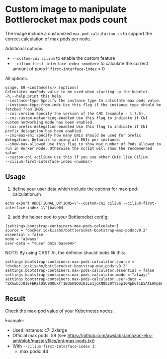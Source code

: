 # Custom image to manipulate Bottlerocket max pods count
The image include a customized `max-pod-calculation.sh` to support the correct calculation of max pods per node.

Additional options:
* `--custom-cni cilium` to enable the custom feature
* `--cilium-first-interface-index <number>` to calculate the correct amount of pods if `first-interface-index` > 0


All options:
```
usage: $0 <instance(s)> [options]
Calculates maxPods value to be used when starting up the kubelet.
-h,--help print this help.
--instance-type Specify the instance type to calculate max pods value.
--instance-type-from-imds Use this flag if the instance type should be fetched from IMDS.
--cni-version Specify the version of the CNI (example - 1.7.5).
--cni-custom-networking-enabled Use this flag to indicate if CNI custom networking mode has been enabled.
--cni-prefix-delegation-enabled Use this flag to indicate if CNI prefix delegation has been enabled.
--cni-max-eni specify how many ENIs should be used for prefix delegation. Defaults to using all ENIs per instance.
--show-max-allowed Use this flag to show max number of Pods allowed to run in Worker Node. Otherwise the script will show the recommended value
--custom-cni <cilium> Use this if you use other CNIs like Cilium
--cilium-first-interface-index <number>
```

## Usage

1. define your user data which include the options for max-pod-calculation.sh
```
echo export ADDITIONAL_OPTIONS=\"--custom-cni cilium --cilium-first-interface-index 1\"|base64
```

2. add the helper pod to your Bottlerocket config:
```
[settings.bootstrap-containers.max-pods-calculator]
source = "docker.io/kisahm/bottlerocket-bootstrap-max-pods:v0.2"
essential = false
mode = "always"
user-data = "<user data base64>"
```

NOTE: By using CAST AI, the definion should looks lik this:
```
settings.bootstrap-containers.max-pods-calculator.source = "docker.io/kisahm/bottlerocket-bootstrap-max-pods:v0.2"
settings.bootstrap-containers.max-pods-calculator.essential = false
settings.bootstrap-containers.max-pods-calculator.mode = "always"
settings.bootstrap-containers.max-pods-calculator.user-data = "ZXhwb3J0IEFERElUSU9OQUxfT1BUSU9OUz0iLS1jdXN0b20tY25pIGNpbGl1bSAtLWNpbGl1bS1maXJzdC1pbnRlcmZhY2UtaW5kZXggMSIK"
```

## Result
Check the max-pod value of your Kubernetes nodes. 

Example:
* Used instance: c7i.2xlarge
* Official max pods: 58 (see https://github.com/awslabs/amazon-eks-ami/blob/master/files/eni-max-pods.txt)
* With `--cilium-first-interface-index 1`:
  * max pods: 44
